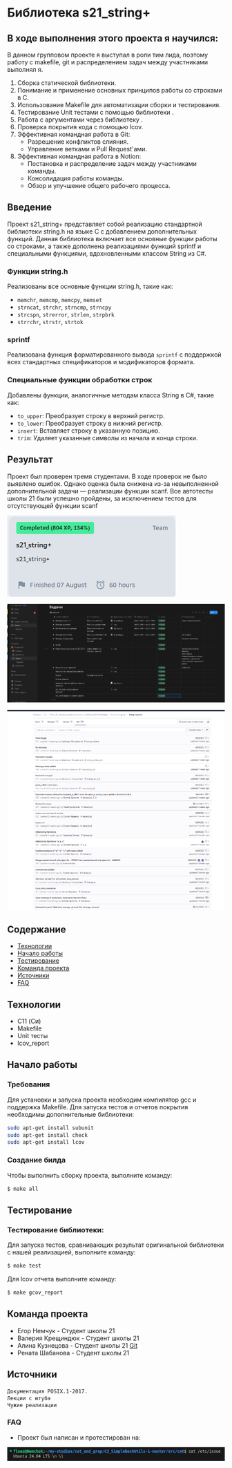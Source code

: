 # Библиотека s21_string+

## В ходе выполнения этого проекта я научился:

В данном групповом проекте я выступал в роли тим лида, поэтому работу с makefile, git и распределением задач между участниками выполнял я.

1. Сборка статической библиотеки.
2. Понимание и применение основных принципов работы со строками в C.
3. Использование Makefile для автоматизации сборки и тестирования.
4. Тестирование Unit тестами с помощью библиотеки <check>.
5. Работа с аргументами через библиотеку <stdarg>.
6. Проверка покрытия кода с помощью lcov.
7. Эффективная командная работа в Git:
    - Разрешение конфликтов слияния.
    - Управление ветками и Pull Request'ами.
8. Эффективная командная работа в Notion:
    - Постановка и распределение задач между участниками команды.
    - Консолидация работы команды.
    - Обзор и улучшение общего рабочего процесса.

## Введение
Проект s21_string+ представляет собой реализацию стандартной библиотеки string.h на языке C с добавлением дополнительных функций. Данная библиотека включает все основные функции работы со строками, а также дополнена реализациями функций sprintf и специальными функциями, вдохновленными классом String из C#.

### Функции string.h

Реализованы все основные функции string.h, такие как:

- `memchr`, `memcmp`, `memcpy`, `memset`
- `strncat`, `strchr`, `strncmp`, `strncpy`
- `strcspn`, `strerror`, `strlen`, `strpbrk`
- `strrchr`, `strstr`, `strtok`

### sprintf

Реализована функция форматированного вывода `sprintf` с поддержкой всех стандартных спецификаторов и модификаторов формата.

### Специальные функции обработки строк

Добавлены функции, аналогичные методам класса String в C#, такие как:

- `to_upper`: Преобразует строку в верхний регистр.
- `to_lower`: Преобразует строку в нижний регистр.
- `insert`: Вставляет строку в указанную позицию.
- `trim`: Удаляет указанные символы из начала и конца строки.

## Результат

Проект был проверен тремя студентами. В ходе проверок не было выявлено ошибок. Однако оценка была снижена из-за невыполненной дополнительной задачи — реализации функции scanf. Все автотесты школы 21 были успешно пройдены, за исключением тестов для отсутствующей функции scanf

![result](/Stringplus/C2_s21_stringplus-1-master/misc/result.png)

![Notion](/Stringplus/C2_s21_stringplus-1-master/misc/Notion.png)

![Pullrequest](/Stringplus/C2_s21_stringplus-1-master/misc/Pullrequest.png)

## Содержание

- [Технологии](#технологии)
- [Начало работы](#начало-работы)
- [Тестирование](#тестирование)
- [Команда проекта](#команда-проекта)
- [Источники](#Источники)
- [FAQ](#FAQ)

## Технологии
- C11 (Си)
- Makefile
- Unit тесты <check>
- lcov_report 

## Начало работы

### Требования

Для установки и запуска проекта необходим компилятор gcc и поддержка Makefile.
Для запуска тестов и отчетов покрытия необходимы дополнительные библиотеки:

```sh
sudo apt-get install subunit
sudo apt-get install check
sudo apt-get install lcov

```

### Создание билда

Чтобы выполнить сборку проекта, выполните команду:

```sh
$ make all
```

## Тестирование

### Тестирование библиотеки:

Для запуска тестов, сравнивающих результат оригинальной библиотеки с нашей реализацией, выполните команду: 

```sh
$ make test
```

Для lcov отчета выполните команду:

```sh
$ make gcov_report
```

## Команда проекта

- Егор Немчук - Студент школы 21
- Валерия Крещиндюк - Студент школы 21
- Алина Кузнецова - Студент школы 21 [Git](https://github.com/BarashekShaun)
- Рената Шабанова - Студент школы 21

## Источники

    Документация POSIX.1-2017.
    Лекции с ютуба
    Чужие реализации

### FAQ
- Проект был написан и протестирован на:

![Ubuntu](/cat_and_grep/C3_SimpleBashUtils-1-master/misc/Ubuntu.png)


